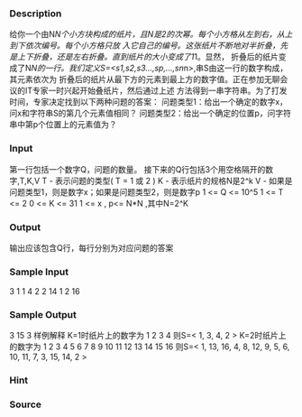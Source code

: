 
### Description
给你一个由N*N个小方块构成的纸片，且N是2的次幂。每个小方格从左到右，从上到下依次编号。每个小方格只放
入它自己的编号。这张纸片不断地对半折叠，先是上下折叠，还是左右折叠。直到纸片的大小变成了1*1。显然，
折叠后的纸片变成了N*N的一行。我们定义S=<s1,s2,s3...,sp,...,sn*n>,串S由这一行的数字构成，其元素依次为
折叠后的纸片从最下方的元素到最上方的数字值。正在参加无聊会议的IT专家一时兴起开始叠纸片，然后通过上述
方法得到一串字符串。为了打发时间，专家决定找到以下两种问题的答案：
问题类型1：给出一个确定的数字x，问x和字符串S的第几个元素值相同？
问题类型2：给出一个确定的位置p，问字符串中第p个位置上的元素值为？

### Input
第一行包括一个数字Q，问题的数量。
接下来的Q行包括3个用空格隔开的数字,T,K,V
T - 表示问题的类型( T = 1 或 2 )
K - 表示纸片的规格N是2^k
V - 如果是问题类型1，则是数字x；如果是问题类型2，则是数字p
1 <= Q <= 10^5
1 <= T <= 2
0 <= K <= 31
1 <= x , p<= N*N ,其中N=2^K

### Output
输出应该包含Q行，每行分别为对应问题的答案

### Sample Input
3
1 1 4
2 2 14
1 2 16
### Sample Output
3
15
3
样例解释
K=1时纸片上的数字为
1 2
3 4
则S=< 1, 3, 4, 2 >
K=2时纸片上的数字为
1  2  3  4
5  6  7  8
9  10 11 12
13 14 15 16
则S=< 1, 13, 16, 4, 8, 12, 9, 5, 6, 10, 11, 7, 3, 15, 14, 2 >
### Hint

### Source
